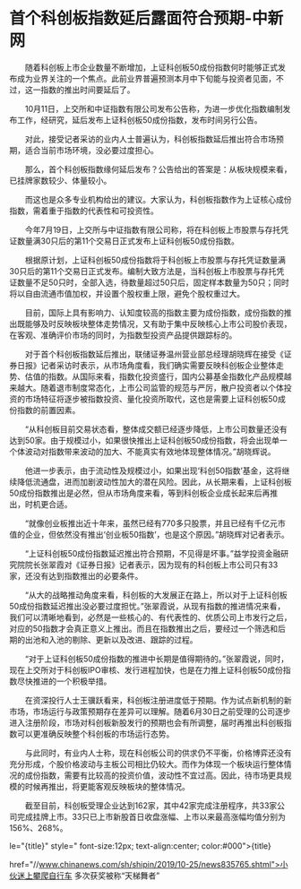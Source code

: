 # 首个科创板指数延后露面符合预期-中新网

　　随着科创板上市企业数量不断增加，上证科创板50成份指数何时能够正式发布成为业界关注的一个焦点。此前业界普遍预测本月中下旬能与投资者见面，不过，这一指数的推出时间要延后了。

　　10月11日，上交所和中证指数有限公司发布公告称，为进一步优化指数编制发布工作，经研究，延后发布上证科创板50成份指数，发布时间另行公告。

　　对此，接受记者采访的业内人士普遍认为，科创板指数延后推出符合市场预期，适合当前市场环境，没必要过度担心。

　　那么，首个科创板指数缘何延后发布？公告给出的答案是：从板块规模来看，已挂牌家数较少、体量较小。

　　而这也是众多专业机构给出的建议。大家认为，科创板指数作为上证核心成份指数，需着重于指数的代表性和可投资性。

　　今年7月19日，上交所与中证指数有限公司称，将在科创板上市股票与存托凭证数量满30只后的第11个交易日正式发布上证科创板50成份指数。

　　根据原计划，上证科创板50成份指数将于科创板上市股票与存托凭证数量满30只后的第11个交易日正式发布。编制大致方法是，当科创板上市股票与存托凭证数量不足50只时，全部入选，待数量超过50只后，固定样本数量为50只；同时将以自由流通市值加权，并设置个股权重上限，避免个股权重过大。

　　目前，国际上具有影响力、认知度较高的指数主要为成份指数，成份指数的推出既能够及时反映板块整体走势情况，又有助于集中反映核心上市公司股价表现，在客观、准确评价市场的同时，为指数型投资产品提供跟踪标的。

　　对于首个科创板指数延后推出，联储证券温州营业部总经理胡晓辉在接受《证券日报》记者采访时表示，从市场角度看，我们确实需要反映科创板企业整体走势、估值的指数。从国际来看，指数化投资盛行，国内公募基金指数化产品规模越来越大。随着退市制度常态化，上市公司监管的规范与严厉，散户投资者以个体投资的市场特征将逐步被指数投资、量化投资所取代，这也是需要上证科创板50成份指数的前置因素。

　　“从科创板目前交易状态看，整体成交额已经逐步降低，上市公司数量还没有达到50家。由于规模过小，如果很快推出上证科创板50成份指数，将会出现单一个体波动对指数带来波动的加大、不能真实有效地体现整体情况。”胡晓辉说。

　　他进一步表示，由于流动性及规模过小，如果出现‘科创50指数’基金，这将继续降低流通盘，进而加剧波动性加大的潜在风险。因此，从长期来看，上证科创板50成份指数推出是必然，但从市场角度来看，等到科创板企业成长起来后再推出，时机更合适。

　　“就像创业板推出近十年来，虽然已经有770多只股票，并且已经有千亿元市值的企业，但依然没有推出‘创业板50指数’，也是这个原因。”胡晓辉对记者表示。

　　“上证科创板50成份指数延迟推出符合预期，不见得是坏事。”益学投资金融研究院院长张翠霞对《证券日报》记者表示，因为现有的科创板上市公司只有33家，还没有达到指数推出的必要条件。

　　“从大的战略推动角度来看，科创板的大发展正在路上，所以对于上证科创板50成份指数延迟推出没必要过度担忧。”张翠霞说，从现有指数的推进情况来看，我们可以清晰地看到，必然是一些核心的、有代表性的、优质公司上市发行之后，对应的50指数才会真正意义上推出。而且在指数推出之后，要经过一个筛选和后期的出池和入池的剔除、更新以及改进、跟踪的过程。

　　“对于上证科创板50成份指数的推进中长期是值得期待的。”张翠霞说，同时，现在上交所对于科创板IPO审核、发行进程加快，也是在力推上证科创板50成份指数尽快推进的一个积极举措。

　　在资深投行人士王骥跃看来，科创板注册进度低于预期。作为试点新机制的新市场，市场运行与政策预期存在差异可以理解。随着6月30日之前受理的公司逐步进入注册阶段，市场对科创板新股发行的预期也会有所调整，届时再推出科创板指数可以更准确反映整个科创板的市场运行态势。

　　与此同时，有业内人士称，现在科创板公司的供求仍不平衡，价格博弈还没有充分形成，个股价格波动与主板公司相比仍较大。而作为体现一个板块运行整体情况的成份指数，需要有比较高的投资价值，波动性不宜过高。因此，待市场更具规模的时候再推出，将更能客观反映板块的整体情况。

　　截至目前，科创板受理企业达到162家，其中42家完成注册程序，共33家公司完成挂牌上市。33只已上市新股首日收盘涨幅、上市以来最高涨幅均值分别为156%、268%。

le="{title}" style=" font-size:12px; text-align:center; color:#000">{title}

href="//www.chinanews.com/sh/shipin/2019/10-25/news835765.shtml">小伙迷上攀爬自行车 多次获奖被称“天梯舞者”
